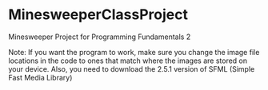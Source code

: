 # MinesweeperClassProject
Minesweeper Project for Programming Fundamentals 2

Note: If you want the program to work, make sure you change the image file locations in the code to ones that match where the images are stored on your device. Also, you need to download the 2.5.1 version of SFML (Simple Fast Media Library) 
